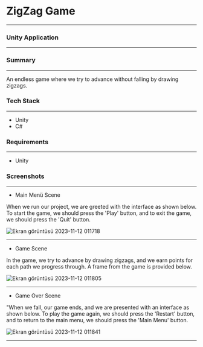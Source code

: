 # ZigZag Game

___

### Unity Application

---

### Summary

---

An endless game where we try to advance without falling by drawing zigzags.

### Tech Stack

---

* Unity
* C#

### Requirements

---

* Unity
  
### Screenshots

---

* Main Menü Scene

When we run our project, we are greeted with the interface as shown below. To start the game, we should press the 'Play' button, and to exit the game, we should press the 'Quit' button.

![Ekran görüntüsü 2023-11-12 011718](https://github.com/ssercanozerr/ZigZag/assets/83230914/e3c89321-7fc3-4a87-a6d9-9c8c13dfa473)

---

* Game Scene

In the game, we try to advance by drawing zigzags, and we earn points for each path we progress through. A frame from the game is provided below.

![Ekran görüntüsü 2023-11-12 011805](https://github.com/ssercanozerr/ZigZag/assets/83230914/6e9c80bb-40c3-4302-97f5-d59e5b2db776)

---

* Game Over Scene

"When we fall, our game ends, and we are presented with an interface as shown below. To play the game again, we should press the 'Restart' button, and to return to the main menu, we should press the 'Main Menu' button.

![Ekran görüntüsü 2023-11-12 011841](https://github.com/ssercanozerr/ZigZag/assets/83230914/bc6e0824-e97d-4851-9588-bcf4baba7976)

---
